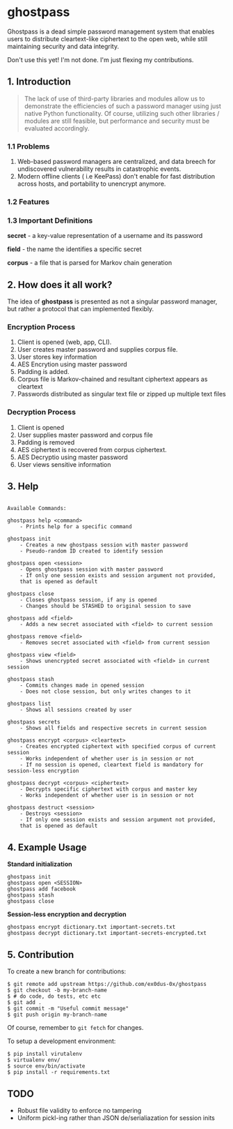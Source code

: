 # ghostpass

Ghostpass is a dead simple password management system that enables users to distribute cleartext-like ciphertext to the open web, while still maintaining security and data integrity.

Don't use this yet! I'm not done. I'm just flexing my contributions.

## 1. Introduction


> The lack of use of third-party libraries and modules allow us to demonstrate the efficiencies of such a password manager using just
> native Python functionality. Of course, utilizing such other libraries / modules are still feasible, but performance and security must
> be evaluated accordingly.

### 1.1 Problems

1. Web-based password managers are centralized, and data breech for undiscovered vulnerability results in catastrophic events.
2. Modern offline clients ( i.e KeePass) don't enable for fast distribution across hosts, and portability to unencrypt anymore.

### 1.2 Features


### 1.3 Important Definitions

__secret__ - a key-value representation of a username and its password

__field__ - the name the identifies a specific secret

__corpus__ - a file that is parsed for Markov chain generation

## 2. How does it all work?

The idea of __ghostpass__ is presented as not a singular password manager, but rather a protocol that can implemented flexibly.

### Encryption Process

1. Client is opened (web, app, CLI).
2. User creates master password and supplies corpus file.
3. User stores key information
4. AES Encrytion using master password
5. Padding is added.
6. Corpus file is Markov-chained and resultant ciphertext appears as cleartext
8. Passwords distributed as singular text file or zipped up multiple text files

### Decryption Process

1. Client is opened
2. User supplies master password and corpus file
3. Padding is removed
3. AES ciphertext is recovered from corpus ciphertext.
4. AES Decryptio using master password
5. User views sensitive information

## 3. Help

```

Available Commands:

ghostpass help <command>
    - Prints help for a specific command

ghostpass init
    - Creates a new ghostpass session with master password
    - Pseudo-random ID created to identify session

ghostpass open <session>
    - Opens ghostpass session with master password
    - If only one session exists and session argument not provided,
    that is opened as default

ghostpass close
    - Closes ghostpass session, if any is opened
    - Changes should be STASHED to original session to save

ghostpass add <field>
    - Adds a new secret associated with <field> to current session

ghostpass remove <field>
    - Removes secret associated with <field> from current session

ghostpass view <field>
    - Shows unencrypted secret associated with <field> in current session

ghostpass stash
    - Commits changes made in opened session
    - Does not close session, but only writes changes to it

ghostpass list
    - Shows all sessions created by user

ghostpass secrets
    - Shows all fields and respective secrets in current session

ghostpass encrypt <corpus> <cleartext>
    - Creates encrypted ciphertext with specified corpus of current session
    - Works independent of whether user is in session or not
    - If no session is opened, cleartext field is mandatory for session-less encryption

ghostpass decrypt <corpus> <ciphertext>
    - Decrypts specific ciphertext with corpus and master key
    - Works independent of whether user is in session or not

ghostpass destruct <session>
    - Destroys <session>
    - If only one session exists and session argument not provided,
    that is opened as default

```

## 4. Example Usage

__Standard initialization__

```
ghostpass init
ghostpass open <SESSION>
ghostpass add facebook
ghostpass stash
ghostpass close
```

__Session-less encryption and decryption__

```
ghostpass encrypt dictionary.txt important-secrets.txt
ghostpass decrypt dictionary.txt important-secrets-encrypted.txt
```


## 5. Contribution

To create a new branch for contributions:

```
$ git remote add upstream https://github.com/ex0dus-0x/ghostpass
$ git checkout -b my-branch-name
$ # do code, do tests, etc etc
$ git add .
$ git commit -m "Useful commit message"
$ git push origin my-branch-name
```

Of course, remember to `git fetch` for changes.

To setup a development environment:

```
$ pip install virutalenv
$ virtualenv env/
$ source env/bin/activate
$ pip install -r requirements.txt
```

## TODO

* Robust file validity to enforce no tampering
* Uniform pickl-ing rather than JSON de/serialiazation for session inits
